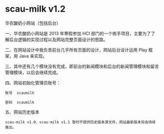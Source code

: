 scau-milk v1.2
==============

华农酸奶小网站（包括后台）


一、华农酸奶小网站是 2013 年寒假参加 HCI 部门的一个练手项目，主要为了了解后台逻辑的实现过程以及网站完整页面设计的思路。

二、在网站设计中我负责前台几乎所有页面的设计，网站后台设计运用 Play 框架，用 Java 来实现。

三、其中还有几个模块没有完成，即前台的新闻模块和后台的新闻管理模块和留言管理模块，以后会继续完成。

四、网站初始化管理员账号：

    账号  scaumilk    
    
    密码  scaumilk 
    
五、网站历史版本

    scau-milk v1.0、scau-milk v1.1 暂时不提供历史版本源文件，网站最新版本将会持续推出。





